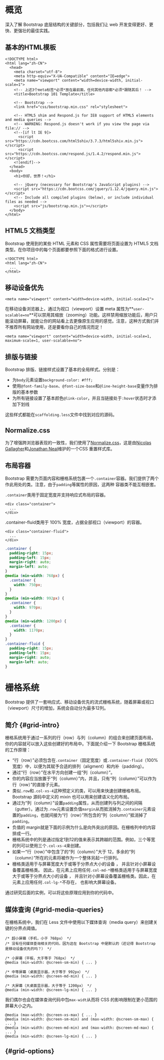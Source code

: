 # 概览

深入了解 Bootstrap 底层结构的关键部分，包括我们让 web 开发变得更好、更快、更强壮的最佳实践。

## 基本的HTML模板

```
<!DOCTYPE html>
<html lang="zh-CN">
  <head>
    <meta charset="utf-8">
    <meta http-equiv="X-UA-Compatible" content="IE=edge">
    <meta name="viewport" content="width=device-width, initial-scale=1">
    <!-- 上述3个meta标签*必须*放在最前面，任何其他内容都*必须*跟随其后！ -->
    <title>Bootstrap 101 Template</title>

    <!-- Bootstrap -->
    <link href="css/bootstrap.min.css" rel="stylesheet">

    <!-- HTML5 shim and Respond.js for IE8 support of HTML5 elements and media queries -->
    <!-- WARNING: Respond.js doesn't work if you view the page via file:// -->
    <!--[if lt IE 9]>
      <script src="https://cdn.bootcss.com/html5shiv/3.7.3/html5shiv.min.js"></script>
      <script src="https://cdn.bootcss.com/respond.js/1.4.2/respond.min.js"></script>
    <![endif]-->
  </head>
  <body>
    <h1>你好，世界！</h1>

    <!-- jQuery (necessary for Bootstrap's JavaScript plugins) -->
    <script src="https://cdn.bootcss.com/jquery/1.12.4/jquery.min.js"></script>
    <!-- Include all compiled plugins (below), or include individual files as needed -->
    <script src="js/bootstrap.min.js"></script>
  </body>
</html>
```

## HTML5 文档类型

Bootstrap 使用到的某些 HTML 元素和 CSS 属性需要将页面设置为 HTML5 文档类型。在你项目中的每个页面都要参照下面的格式进行设置。

```
<!DOCTYPE html>
<html lang="zh-CN">
  ...
</html>
```

##  移动设备优先

```
<meta name="viewport" content="width=device-width, initial-scale=1">
```

在移动设备浏览器上，通过为视口（viewport）设置 meta 属性为**`user-scalable=no`**可以禁用其缩放（zooming）功能。这样禁用缩放功能后，用户只能滚动屏幕，就能让你的网站看上去更像原生应用的感觉。注意，这种方式我们并不推荐所有网站使用，还是要看你自己的情况而定！

```
<meta name="viewport" content="width=device-width, initial-scale=1, maximum-scale=1, user-scalable=no">
```

## 排版与链接

Bootstrap 排版、链接样式设置了基本的全局样式。分别是：

* 为`body`元素设置`background-color: #fff;`
* 使用`@font-family-base`、`@font-size-base`和`@line-height-base`变量作为排版的基本参数
* 为所有链接设置了基本颜色`@link-color`，并且当链接处于`:hover`状态时才添加下划线

这些样式都能在`scaffolding.less`文件中找到对应的源码。

## Normalize.css

为了增强跨浏览器表现的一致性，我们使用了[Normalize.css](http://necolas.github.io/normalize.css/)，这是由[Nicolas Gallagher](https://twitter.com/necolas)和[Jonathan Neal](https://twitter.com/jon_neal)维护的一个CSS 重置样式库。

##  布局容器

Bootstrap 需要为页面内容和栅格系统包裹一个`.container`容器。我们提供了两个作此用处的类。注意，由于`padding`等属性的原因，这两种 容器类不能互相嵌套。

`.container`类用于固定宽度并支持响应式布局的容器。

```
<div class="container">
  ...
</div>
```

.container-fluid类用于 100% 宽度，占据全部视口（viewport）的容器。

```
<div class="container-fluid">
  ...
</div>
```

```css
.container {
  padding-right: 15px;
  padding-left: 15px;
  margin-right: auto;
  margin-left: auto;
}
@media (min-width: 768px) {
  .container {
    width: 750px;
  }
}
@media (min-width: 992px) {
  .container {
    width: 970px;
  }
}
@media (min-width: 1200px) {
  .container {
    width: 1170px;
  }
}
.container-fluid {
  padding-right: 15px;
  padding-left: 15px;
  margin-right: auto;
  margin-left: auto;
}
```

# 栅格系统

Bootstrap 提供了一套响应式、移动设备优先的流式栅格系统，随着屏幕或视口（viewport）尺寸的增加，系统会自动分为最多12列。

## 简介 {#grid-intro}

栅格系统用于通过一系列的行（row）与列（column）的组合来创建页面布局，你的内容就可以放入这些创建好的布局中。下面就介绍一下 Bootstrap 栅格系统的工作原理：

* “行（row）”必须包含在`.container`（固定宽度）或`.container-fluid`（100% 宽度）中，以便为其赋予合适的排列（aligment）和内补（padding）。
* 通过“行（row）”在水平方向创建一组“列（column）”。
* 你的内容应当放置于“列（column）”内，并且，只有“列（column）”可以作为行（row）”的直接子元素。
* 类似`.row`和`.col-xs-4`这种预定义的类，可以用来快速创建栅格布局。Bootstrap 源码中定义的 mixin 也可以用来创建语义化的布局。
* 通过为“列（column）”设置`padding`属性，从而创建列与列之间的间隔（gutter）。通过为`.row`元素设置负值`margin`从而抵消掉为`.container`元素设置的`padding`，也就间接为“行（row）”所包含的“列（column）”抵消掉了`padding`。
* 负值的 margin就是下面的示例为什么是向外突出的原因。在栅格列中的内容排成一行。
* 栅格系统中的列是通过指定1到12的值来表示其跨越的范围。例如，三个等宽的列可以使用三个`.col-xs-4`来创建。
* 如果一“行（row）”中包含了的“列（column）”大于 12，多余的“列（column）”所在的元素将被作为一个整体另起一行排列。
* 栅格类适用于与屏幕宽度大于或等于分界点大小的设备 ， 并且针对小屏幕设备覆盖栅格类。 因此，在元素上应用任何`.col-md-*`栅格类适用于与屏幕宽度大于或等于分界点大小的设备 ， 并且针对小屏幕设备覆盖栅格类。因此，在元素上应用任何`.col-lg-*`不存在， 也影响大屏幕设备。

通过研究后面的实例，可以将这些原理应用到你的代码中。

## 媒体查询 {#grid-media-queries}

在栅格系统中，我们在 Less 文件中使用以下媒体查询（media query）来创建关键的分界点阈值。

```
/* 超小屏幕（手机，小于 768px） */
/* 没有任何媒体查询相关的代码，因为这在 Bootstrap 中是默认的（还记得 Bootstrap 是移动设备优先的吗？） */

/* 小屏幕（平板，大于等于 768px） */
@media (min-width: @screen-sm-min) { ... }

/* 中等屏幕（桌面显示器，大于等于 992px） */
@media (min-width: @screen-md-min) { ... }

/* 大屏幕（大桌面显示器，大于等于 1200px） */
@media (min-width: @screen-lg-min) { ... }
```

我们偶尔也会在媒体查询代码中包`max-widt`从而将 CSS 的影响限制在更小范围的屏幕大小之内。

```
@media (max-width: @screen-xs-max) { ... }
@media (min-width: @screen-sm-min) and (max-width: @screen-sm-max) { ... }
@media (min-width: @screen-md-min) and (max-width: @screen-md-max) { ... }
@media (min-width: @screen-lg-min) { ... }
```

##  {#grid-options}



